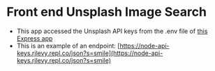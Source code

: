 # Front end Unsplash Image Search

- This app accessed the Unsplash API keys from the .env file of [this Express app](https://repl.it/@rjlevy/node-api-keys-for-unsplash)
- This is an example of an endpoint: [https://node-api-keys.rjlevy.repl.co/json?s=smile](https://node-api-keys.rjlevy.repl.co/json?s=smile)